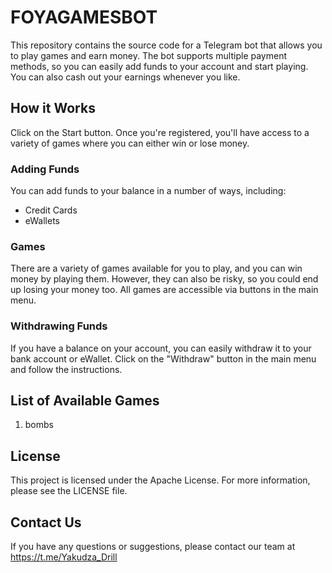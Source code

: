 # FOYAGAMESBOT 

This repository contains the source code for a Telegram bot that allows you to play games and earn money. The bot supports multiple payment methods, so you can easily add funds to your account and start playing. You can also cash out your earnings whenever you like.

## How it Works

Click on the Start button. Once you're registered, you'll have access to a variety of games where you can either win or lose money.

### Adding Funds

You can add funds to your balance in a number of ways, including:

- Credit Cards
- eWallets

### Games

There are a variety of games available for you to play, and you can win money by playing them. However, they can also be risky, so you could end up losing your money too. All games are accessible via buttons in the main menu.

### Withdrawing Funds

If you have a balance on your account, you can easily withdraw it to your bank account or eWallet. Click on the "Withdraw" button in the main menu and follow the instructions.

## List of Available Games

1. bombs

## License

This project is licensed under the Apache License. For more information, please see the LICENSE file.

## Contact Us

If you have any questions or suggestions, please contact our team at https://t.me/Yakudza_Drill
